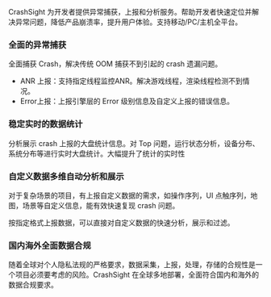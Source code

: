 CrashSight 为开发者提供异常捕获，上报和分析服务。帮助开发者快速定位并解决异常问题，降低产品崩溃率，提升用户体验。支持移动/PC/主机全平台。

### 全面的异常捕获
全面捕获 Crash，解决传统 OOM 捕获不到引起的 crash 遗漏问题。
- ANR 上报：支持指定线程监控ANR。解决游戏线程，渲染线程检测不到情况。
- Error上报：上报引擎层的 Error 级别信息及自定义上报的错误信息。

### 稳定实时的数据统计
分析展示 crash 上报的大盘统计信息。对 Top 问题，运行状态分析，设备分布、系统分布等进行实时大盘统计。大幅提升了统计的实时性

### 自定义数据多维自动分析和展示
对于复杂场景的项目，有上报自定义数据的需求，如操作序列，UI 点触序列，地图，场景等自定义信息，能有效快速复现 crash 问题。

按指定格式上报数据，可以直接对自定义数据的快速分析，展示和过滤。

### 国内海外全面数据合规
随着全球对个人隐私法规的严格要求，数据采集，上报，处理，存储的合规性是一个项目必须要考虑的风险。CrashSight 在全球多地部署，全面符合国内和海外的数据合规要求。
